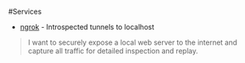 #Services

* [ngrok](https://ngrok.com/) - Introspected tunnels to localhost
> I want to securely expose a local web server to the internet and capture all traffic for detailed inspection and replay.

